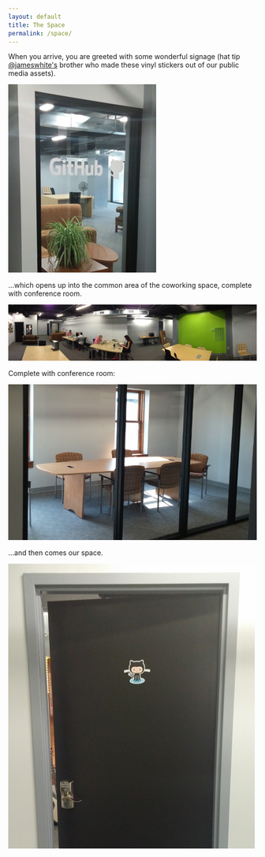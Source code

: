 ```yaml
---
layout: default
title: The Space
permalink: /space/
---
```


When you arrive, you are greeted with some wonderful signage (hat tip
[@jameswhite's](https://github.com/jameswhite) brother who made
these vinyl stickers out of our public media assets).

[![Photo of Bikeshed door with GitHub logo](/images/github-door-thumb.jpg)](/images/github-door.jpeg)

...which opens up into the common area of the coworking space, complete with conference room.

[![Panorama photo of the Bikeshed coworking area](/images/coworking-pano-thumb.jpg)](/images/coworking-pano.jpeg)

Complete with conference room:

[![Photo of the conference room with table and chairs](/images/conference-room-thumb.jpg)](/images/conference-room.jpeg)

...and then comes our space.

[![Photo of a solid door with a GitHub octocat sticker on it](/images/octocat-door-thumb.jpg)](/images/octocat-door.jpeg)
